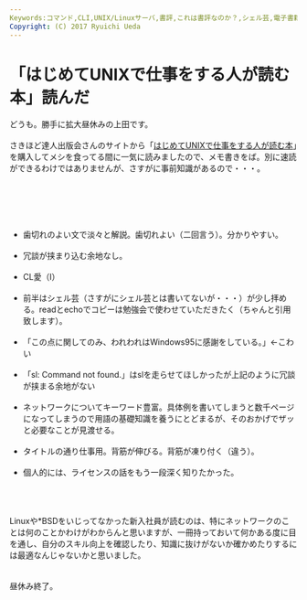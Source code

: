 ```yaml
---
Keywords:コマンド,CLI,UNIX/Linuxサーバ,書評,これは書評なのか？,シェル芸,電子書籍便利,頭の中だだ漏らし
Copyright: (C) 2017 Ryuichi Ueda
---
```


# 「はじめてUNIXで仕事をする人が読む本」読んだ
どうも。勝手に拡大昼休みの上田です。<br />
<br />
さきほど達人出版会さんのサイトから「<a href="http://tatsu-zine.com/books/hajimete-unix-shigoto" target="_blank">はじめてUNIXで仕事をする人が読む本</a>」を購入してメシを食ってる間に一気に読みましたので、メモ書きをば。別に速読ができるわけではありませんが、さすがに事前知識があるので・・・。<br />
<br />
<!--more--><br />
<br />
<ul><br />
 <li>歯切れのよい文で淡々と解説。歯切れよい（二回言う）。分かりやすい。</li><br />
 <li>冗談が挟まり込む余地なし。</li><br />
 <li>CL愛（I）</li><br />
 <li>前半はシェル芸（さすがにシェル芸とは書いてないが・・・）が少し拝める。readとechoでコピーは勉強会で使わせていただきたく（ちゃんと引用致します）。</li><br />
 <li>「この点に関してのみ、われわれはWindows95に感謝をしている。」←こわい</li><br />
 <li>「sl: Command not found.」はslを走らせてほしかったが上記のように冗談が挟まる余地がない</li><br />
 <li>ネットワークについてキーワード豊富。具体例を書いてしまうと数千ページになってしまうので用語の基礎知識を養うにとどまるが、そのおかげでザッと必要なことが見渡せる。</li><br />
 <li>タイトルの通り仕事用。背筋が伸びる。背筋が凍り付く（違う）。</li><br />
 <li>個人的には、ライセンスの話をもう一段深く知りたかった。</li><br />
</ul><br />
<br />
Linuxや*BSDをいじってなかった新入社員が読むのは、特にネットワークのことは何のことかわけがわからんと思いますが、一冊持っておいて何かある度に目を通し、自分のスキル向上を確認したり、知識に抜けがないか確かめたりするには最適なんじゃないかと思いました。<br />
<br />
<br />
昼休み終了。
